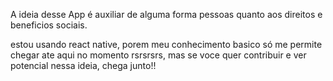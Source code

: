 A ideia desse App é auxiliar de alguma forma pessoas quanto aos direitos e beneficios sociais.


estou usando react native, porem meu conhecimento basico só me permite chegar ate aqui no momento rsrsrsrs, mas se voce quer contribuir e ver potencial nessa ideia, chega junto!!
